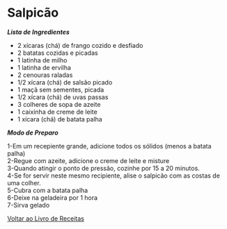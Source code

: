 # Salpicão

_**Lista de Ingredientes**_

* 2 xícaras (chá) de frango cozido e desfiado
* 2 batatas cozidas e picadas
* 1 latinha de milho
* 1 latinha de ervilha
* 2 cenouras raladas
* 1/2 xícara (chá) de salsão picado
* 1 maçã sem sementes, picada
* 1/2 xícara (chá) de uvas passas
* 3 colheres de sopa de azeite
* 1 caixinha de creme de leite
* 1 xícara (chá) de batata palha

_**Modo de Preparo**_

1-Em um recepiente grande, adicione todos os sólidos (menos a batata palha)
<br>
2-Regue com azeite, adicione o creme de leite e misture
<br>
3-Quando atingir o ponto de pressão, cozinhe por 15 a 20 minutos.
<br>
4-Se for servir neste mesmo recipiente, alise o salpicão com as costas de uma colher.
<br>
5-Cubra com a batata palha 
<br>
6-Deixe na geladeira por 1 hora
<br>
7-Sirva gelado


[Voltar ao Livro de Receitas](https://github.com/ERC885555/livro-receitas)